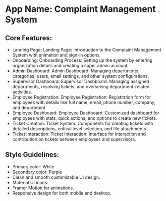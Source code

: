 # **App Name**: Complaint Management System

## Core Features:

- Landing Page: Landing Page: Introduction to the Complaint Management System with animation and sign-in options.
- Onboarding: Onboarding Process: Setting up the system by entering organization details and creating a super admin account.
- Admin Dashboard: Admin Dashboard: Managing departments, categories, users, email settings, and other system configurations.
- Supervisor Dashboard: Supervisor Dashboard: Managing assigned departments, resolving tickets, and overseeing department-related activities.
- Employee Registration: Employee Registration: Registration form for employees with details like full name, email, phone number, company, and department.
- Employee Dashboard: Employee Dashboard: Customized dashboard for employees with stats, quick actions, and options to create new tickets.
- Ticket Creation: Ticket System: Components for creating tickets with detailed descriptions, critical level selection, and file attachments.
- Ticket Interaction: Ticket Interaction: Interface for interaction and contribution on tickets between employees and supervisors.

## Style Guidelines:

- Primary color: White
- Secondary color: Purple
- Clean and smooth customizable UI design.
- Material UI icons.
- Framer Motion for animations.
- Responsive design for both mobile and desktop.